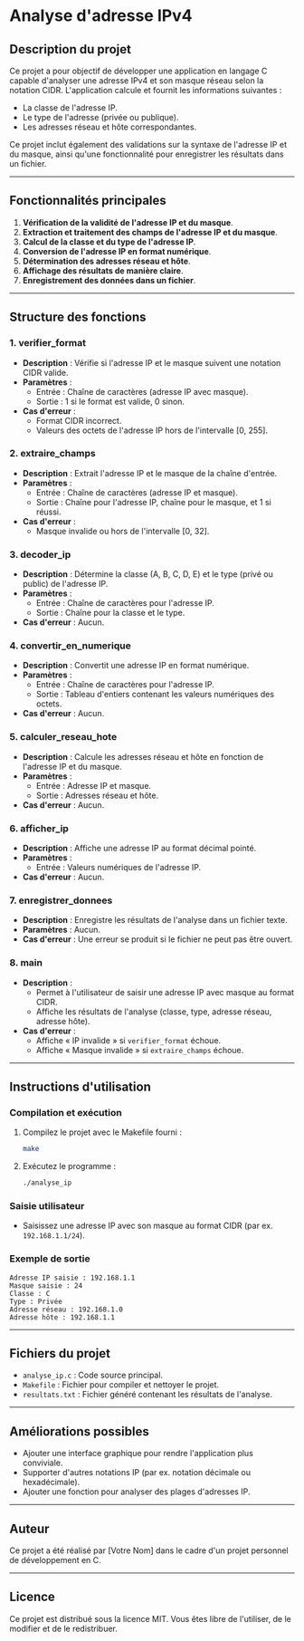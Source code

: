 # Analyse d'adresse IPv4

## **Description du projet**
Ce projet a pour objectif de développer une application en langage C capable d'analyser une adresse IPv4 et son masque réseau selon la notation CIDR. L'application calcule et fournit les informations suivantes :
- La classe de l'adresse IP.
- Le type de l'adresse (privée ou publique).
- Les adresses réseau et hôte correspondantes.

Ce projet inclut également des validations sur la syntaxe de l'adresse IP et du masque, ainsi qu'une fonctionnalité pour enregistrer les résultats dans un fichier.

---

## **Fonctionnalités principales**
1. **Vérification de la validité de l'adresse IP et du masque**.
2. **Extraction et traitement des champs de l'adresse IP et du masque**.
3. **Calcul de la classe et du type de l'adresse IP**.
4. **Conversion de l'adresse IP en format numérique**.
5. **Détermination des adresses réseau et hôte**.
6. **Affichage des résultats de manière claire**.
7. **Enregistrement des données dans un fichier**.

---

## **Structure des fonctions**

### 1. **verifier_format**
- **Description** : Vérifie si l'adresse IP et le masque suivent une notation CIDR valide.
- **Paramètres** :
  - Entrée : Chaîne de caractères (adresse IP avec masque).
  - Sortie : 1 si le format est valide, 0 sinon.
- **Cas d'erreur** :
  - Format CIDR incorrect.
  - Valeurs des octets de l'adresse IP hors de l'intervalle [0, 255].

### 2. **extraire_champs**
- **Description** : Extrait l'adresse IP et le masque de la chaîne d'entrée.
- **Paramètres** :
  - Entrée : Chaîne de caractères (adresse IP et masque).
  - Sortie : Chaîne pour l'adresse IP, chaîne pour le masque, et 1 si réussi.
- **Cas d'erreur** :
  - Masque invalide ou hors de l'intervalle [0, 32].

### 3. **decoder_ip**
- **Description** : Détermine la classe (A, B, C, D, E) et le type (privé ou public) de l'adresse IP.
- **Paramètres** :
  - Entrée : Chaîne de caractères pour l'adresse IP.
  - Sortie : Chaîne pour la classe et le type.
- **Cas d'erreur** : Aucun.

### 4. **convertir_en_numerique**
- **Description** : Convertit une adresse IP en format numérique.
- **Paramètres** :
  - Entrée : Chaîne de caractères pour l'adresse IP.
  - Sortie : Tableau d'entiers contenant les valeurs numériques des octets.
- **Cas d'erreur** : Aucun.

### 5. **calculer_reseau_hote**
- **Description** : Calcule les adresses réseau et hôte en fonction de l'adresse IP et du masque.
- **Paramètres** :
  - Entrée : Adresse IP et masque.
  - Sortie : Adresses réseau et hôte.
- **Cas d'erreur** : Aucun.

### 6. **afficher_ip**
- **Description** : Affiche une adresse IP au format décimal pointé.
- **Paramètres** :
  - Entrée : Valeurs numériques de l'adresse IP.
- **Cas d'erreur** : Aucun.

### 7. **enregistrer_donnees**
- **Description** : Enregistre les résultats de l'analyse dans un fichier texte.
- **Paramètres** : Aucun.
- **Cas d'erreur** : Une erreur se produit si le fichier ne peut pas être ouvert.

### 8. **main**
- **Description** :
  - Permet à l'utilisateur de saisir une adresse IP avec masque au format CIDR.
  - Affiche les résultats de l'analyse (classe, type, adresse réseau, adresse hôte).
- **Cas d'erreur** :
  - Affiche « IP invalide » si `verifier_format` échoue.
  - Affiche « Masque invalide » si `extraire_champs` échoue.

---

## **Instructions d'utilisation**

### Compilation et exécution
1. Compilez le projet avec le Makefile fourni :
   ```bash
   make
   ```
2. Exécutez le programme :
   ```bash
   ./analyse_ip
   ```

### Saisie utilisateur
- Saisissez une adresse IP avec son masque au format CIDR (par ex. `192.168.1.1/24`).

### Exemple de sortie
```plaintext
Adresse IP saisie : 192.168.1.1
Masque saisie : 24
Classe : C
Type : Privée
Adresse réseau : 192.168.1.0
Adresse hôte : 192.168.1.1
```
---

## **Fichiers du projet**
- `analyse_ip.c` : Code source principal.
- `Makefile` : Fichier pour compiler et nettoyer le projet.
- `resultats.txt` : Fichier généré contenant les résultats de l'analyse.

---

## **Améliorations possibles**
- Ajouter une interface graphique pour rendre l'application plus conviviale.
- Supporter d'autres notations IP (par ex. notation décimale ou hexadécimale).
- Ajouter une fonction pour analyser des plages d'adresses IP.

---

## **Auteur**
Ce projet a été réalisé par [Votre Nom] dans le cadre d'un projet personnel de développement en C.

---

## **Licence**
Ce projet est distribué sous la licence MIT. Vous êtes libre de l'utiliser, de le modifier et de le redistribuer.

